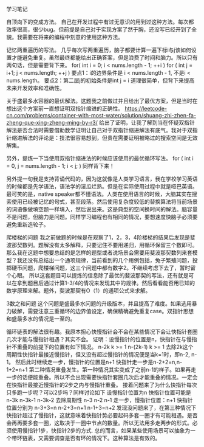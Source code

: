 学习笔记

自顶向下的变成方法。
自己在开发过程中有过无意识的用到过这种方法。每次都效率很高，很少bug。但前提是自己对于实现方案了然于胸，还没写已经开到了全貌。我需要在将来的编程中刻意的使用这种方法。

记忆两重遍历的写法。
几乎每次写两重遍历，脑子都要计算一遍下标i与j该如何设置才能避免重复。虽然最终都能给出正确答案，但是浪费了时间和脑力。所以只有两句话，但是需要背下来。
for( int i = 0; i < nums.length - 1; ++i )
    for ( int j = i+1; j < nums.length; ++j )
要点1：i的边界条件是 i < nums.length - 1, 不是i < nums.length。
要点2：第二层j的初始条件是int j = i
道理很简单，但背下来提高未来开发效率和准确性。


关于盛最多水容器的最优解法。这题我之前做过并且给出了最优方案，但是当时在想出这个方案前一直想证明双指针缩进的正确性。
https://leetcode-cn.com/problems/container-with-most-water/solution/shuang-zhi-zhen-fa-zheng-que-xing-zheng-ming-by-r3/
给出了证明，让我了解到当在怀疑双指针解法是否合法时需要借助数学证明让自己对于双指针缩进解法有底气。我对于双指针缩进解法的评论是：技法很容易想到，但贵在需要证明被略过的搜索空间是无效解集。

另外，提炼一下当使用双指针缩进法的时候应该使用的最优循环写法。
for ( int i = 0, j = nums.length - 1; i < j; )
同样背下来！

另外提一句我是支持背诵代码的，因为这就像是人类学习语言，我在学校学习英语的时候都是先学语法，语法学的滚瓜烂熟。但是在实际使用过程中就是哑巴英语。最可笑的是，native speaker都不懂语法。人类在使用语言的时候，大脑其实在搜索使用已经被记忆的句式，甚至段落。然后使用复杂度较低的替换算法将当前场景的词语像做填空题一样填入，然后说出来。这是典型的空间换时间的解法。脑容量不是问题，但脑力是问题。同样学习编程也有相同的情况，要想速度快脑子必须要避免重新造轮子。


爬楼梯的问题
我之前做题的时候是在观察了1，2，3，4阶楼梯的结果后发现是斐波那契数列。题解没有太多解释，只要记住不要用递归，用循环保留三个数即可。那么我在这题中想要总结的是怎样的题型或者说场景会需要用斐波那契数列来套模型？我还没有总结出一个通项规律，当前看到的几个用例包括，兔子繁殖问题，投掷硬币问题，爬楼梯问题，这三个问题中都有数字2。不继续考虑下去了，暂时留个心眼。
所以这套题目可以提炼的信息除了最优的斐波那契的写法，还有就是可以在拿到题目后通过计算1-3/4的情况来发现其中的规律。然后看看能否用已知的数学原理来解。题外，斐波那契有O（1）的通项公式来求解。


3数之和问题
这个问题是盛最多水问题的升级版本，并且提高了难度。如果选用暴力破解，需要注意三重循环的边界值设定，确保精确避免重复case。双指针思想和盛最多水的情况是一至的。

循环链表的解法很有趣。我原本担心快慢指针会不会在某些情况下会让快指针套圈几次才能与慢指针相遇？其实不会。
证明：设慢指针的位置是n，快指针在与慢指针不重叠的前提下的位置有如下情况。
n-2k k >= 1
n-(2k-1) k >= 1
去除2k这个周期性快指针最接近慢指针，但又没有超过慢指针的情况便是当k=1时，即n-2, n-1。
然后此时继续走一步，慢指针的位置是n+1
快指针走一步是n-2+2=n,n-1+2=n+1
第二种情况重叠发生。第一种情况其实变成了之前n-1的样子。如果再走一步的话便能重叠。所以不会出现需要快指针套圈几次后才能重叠的情况。一定会在快指针最接近慢指针的2步之内与慢指针重叠。
接着问题来了为什么快指针每次只多跑一步呢？可以2步吗？同样讨论如下
设慢指针位置为n
快指针位置可能是
n-3k
n-3k-1
n-3k-2
去除周期性
n-3
n-2
n-1
走一步，慢指针位置：n+1
快指针位置分别为
n-3+3=n
n-2+3=n+1
n-1+3=n+2
发现没问题来了，在第三种情况下快指针超过了慢指针，这就意味着快指针势必要起码多套一圈才有可能相遇。是否会再再要多套一圈，这取决于一圈中节点的数量。所以无法用多走两步的形式。必须使用慢指针1步，快指针2步的方式.
总的而言，如果某些使用场景可以抽象为一个带环链表，又需要调查是否有环的情况下。这种算法是有效的。
